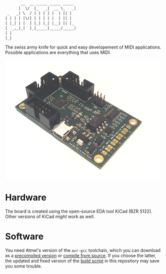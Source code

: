 ```
       __  __ _____ _____ _____ 
      |  \/  |_   _|  __ \_   _|
 _   _| \  / | | | | |  | || |  
| | | | |\/| | | | | |  | || |  
| |_| | |  | |_| |_| |__| || |_ 
|  _,_|_|  |_|_____|_____/_____|
| |                             
|_|                             
```


The swiss army knife for quick and easy developement of MIDI applications. Possible applications are everything that uses MIDI.

![The uMIDI board](doc/hardware/board.jpg)

# Hardware
The board is created using the open-source EDA tool KiCad (BZR 5122). Other versions of KiCad *might* work as well.

# Software
You need Atmel's version of the `avr-gcc` toolchain, which you can download as a [precompiled version](http://www.atmel.com/tools/ATMELAVRTOOLCHAINFORLINUX.aspx) or [compile from source](http://distribute.atmel.no/tools/opensource/Atmel-AVR-GNU-Toolchain/3.4.5/). If you choose the latter, the updated and fixed version of the [build script](https://raw.githubusercontent.com/theFork/uMIDI/master/software/toolchain/build-avr8-gnu-toolchain-git.sh) in this repository may save you some trouble.
